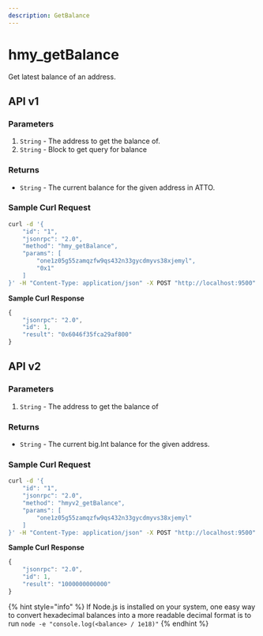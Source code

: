 ```yaml
---
description: GetBalance
---
```


# hmy_getBalance

Get latest balance of an address.

## API v1

### Parameters

1. `String` -  The address to get the balance of.
2. `String` - Block to get query for balance

### Returns

* `String` - The current balance for the given address in ATTO.

### Sample Curl Request

```bash
curl -d '{
    "id": "1",
    "jsonrpc": "2.0",
    "method": "hmy_getBalance",
    "params": [
        "one1z05g55zamqzfw9qs432n33gycdmyvs38xjemyl", 
        "0x1"
    ]
}' -H "Content-Type: application/json" -X POST "http://localhost:9500"
```

**Sample Curl Response**

```javascript
{
    "jsonrpc": "2.0",
    "id": 1,
    "result": "0x6046f35fca29af800"
}
```

## API v2

### Parameters

1. `String` -  The address to get the balance of

### Returns

* `String` - The current big.Int balance for the given address.

### Sample Curl Request

```bash
curl -d '{
    "id": "1",
    "jsonrpc": "2.0",
    "method": "hmyv2_getBalance",
    "params": [
        "one1z05g55zamqzfw9qs432n33gycdmyvs38xjemyl"
    ]
}' -H "Content-Type: application/json" -X POST "http://localhost:9500"
```

**Sample Curl Response**

```javascript
{
    "jsonrpc": "2.0",
    "id": 1,
    "result": "1000000000000"
}
```

{% hint style="info" %}
If Node.js is installed on your system, one easy way to convert hexadecimal balances into a more readable decimal format is to run `node -e "console.log(<balance> / 1e18)"`
{% endhint %}
